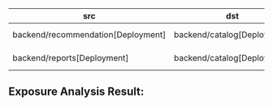 | src | dst | conn |
|-----|-----|------|
| backend/recommendation[Deployment] | backend/catalog[Deployment] | TCP 8080 |
| backend/reports[Deployment] | backend/catalog[Deployment] | TCP 8080 |
## Exposure Analysis Result:

